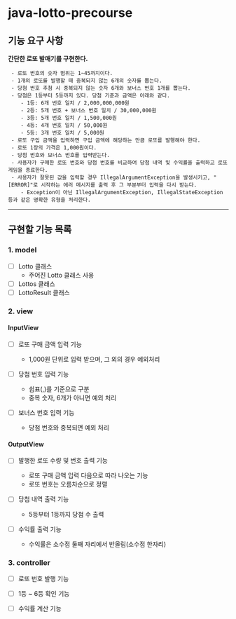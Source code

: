 # java-lotto-precourse


## 기능 요구 사항

**간단한 로또 발매기를 구현한다.**

```
 - 로또 번호의 숫자 범위는 1~45까지이다.
 - 1개의 로또를 발행할 때 중복되지 않는 6개의 숫자를 뽑는다.
 - 당첨 번호 추첨 시 중복되지 않는 숫자 6개와 보너스 번호 1개를 뽑는다.
 - 당첨은 1등부터 5등까지 있다. 당첨 기준과 금액은 아래와 같다.
    - 1등: 6개 번호 일치 / 2,000,000,000원
    - 2등: 5개 번호 + 보너스 번호 일치 / 30,000,000원
    - 3등: 5개 번호 일치 / 1,500,000원
    - 4등: 4개 번호 일치 / 50,000원
    - 5등: 3개 번호 일치 / 5,000원
 - 로또 구입 금액을 입력하면 구입 금액에 해당하는 만큼 로또를 발행해야 한다.
 - 로또 1장의 가격은 1,000원이다.
 - 당첨 번호와 보너스 번호를 입력받는다.
 - 사용자가 구매한 로또 번호와 당첨 번호를 비교하여 당첨 내역 및 수익률을 출력하고 로또 게임을 종료한다.
 - 사용자가 잘못된 값을 입력할 경우 IllegalArgumentException을 발생시키고, "[ERROR]"로 시작하는 에러 메시지를 출력 후 그 부분부터 입력을 다시 받는다.
    - Exception이 아닌 IllegalArgumentException, IllegalStateException 등과 같은 명확한 유형을 처리한다.
```

---

## 구현할 기능 목록

### 1. model

- [ ] Lotto 클래스
  - 주어진 Lotto 클래스 사용
- [ ] Lottos 클래스
- [ ] LottoResult 클래스

### 2. view

#### InputView

- [ ] 로또 구매 금액 입력 기능
  - 1,000원 단위로 입력 받으며, 그 외의 경우 예외처리
  
- [ ] 당첨 번호 입력 기능
  - 쉼표(,)를 기준으로 구분
  - 중복 숫자, 6개가 아니면 예외 처리
  
- [ ] 보너스 번호 입력 기능
  - 당첨 번호와 중복되면 예외 처리

#### OutputView

- [ ] 발행한 로또 수량 및 번호 출력 기능
  - 로또 구매 금액 입력 다음으로 따라 나오는 기능
  - 로또 번호는 오름차순으로 정렬

- [ ] 당첨 내역 출력 기능
  -  5등부터 1등까지 당첨 수 출력
  
- [ ] 수익률 출력 기능
  -  수익률은 소수점 둘째 자리에서 반올림(소수점 한자리)

### 3. controller

- [ ] 로또 번호 발행 기능
- [ ] 1등 ~ 6등 확인 기능
- [ ] 수익률 계산 기능

